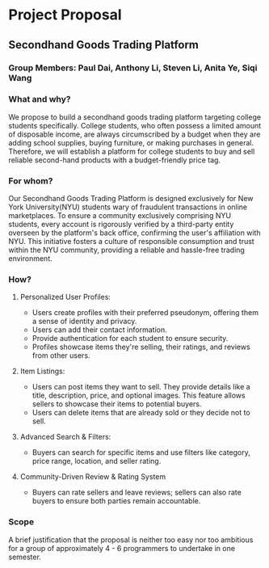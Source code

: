 # Project Proposal

## Secondhand Goods Trading Platform

### Group Members: Paul Dai, Anthony Li, Steven Li, Anita Ye, Siqi Wang

### What and why?

We propose to build a secondhand goods trading platform targeting college students specifically. College students, who often possess a limited amount of disposable income, are always circumscribed by a budget when they are adding school supplies, buying furniture, or making purchases in general. Therefore, we will establish a platform for college students to buy and sell reliable second-hand products with a budget-friendly price tag.

### For whom?

Our Secondhand Goods Trading Platform is designed exclusively for New York University(NYU) students wary of fraudulent transactions in online marketplaces. To ensure a community exclusively comprising NYU students, every account is rigorously verified by a third-party entity overseen by the platform's back office, confirming the user's affiliation with NYU. This initiative fosters a culture of responsible consumption and trust within the NYU community, providing a reliable and hassle-free trading environment.

### How?

1. Personalized User Profiles:
    - Users create profiles with their preferred pseudonym, offering them a sense of identity and privacy.
    - Users can add their contact information. 
    - Provide authentication for each student to ensure security.
    - Profiles showcase items they're selling, their ratings, and reviews from other users.

2. Item Listings:
    - Users can post items they want to sell. They provide details like a title, description, price, and optional images. This feature allows sellers to showcase their items to potential buyers.
    - Users can delete items that are already sold or they decide not to sell.

3. Advanced Search & Filters:
    - Buyers can search for specific items and use filters like category, price range, location, and seller rating.

4. Community-Driven Review & Rating System
    - Buyers can rate sellers and leave reviews; sellers can also rate buyers to ensure both parties remain accountable. 


### Scope

A brief justification that the proposal is neither too easy nor too ambitious for a group of approximately 4 - 6 programmers to undertake in one semester.